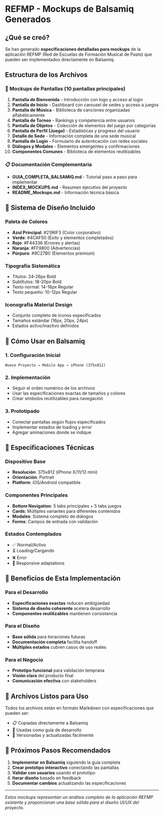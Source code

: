 # REFMP - Mockups de Balsamiq Generados

## ¿Qué se creó?

Se han generado **especificaciones detalladas para mockups** de la aplicación REFMP (Red de Escuelas de Formación Musical de Pasto) que pueden ser implementados directamente en Balsamiq.

## Estructura de los Archivos

### 📱 Mockups de Pantallas (10 pantallas principales)

1. **Pantalla de Bienvenida** - Introducción con logo y acceso al login
2. **Pantalla de Inicio** - Dashboard con carousel de sedes y acceso a juegos
3. **Pantalla de Música** - Biblioteca de canciones organizadas alfabéticamente
4. **Pantalla de Torneo** - Rankings y competencia entre usuarios
5. **Pantalla de Objetos** - Colección de elementos del juego por categorías
6. **Pantalla de Perfil (Juego)** - Estadísticas y progreso del usuario
7. **Detalle de Sede** - Información completa de una sede musical
8. **Pantalla de Login** - Formulario de autenticación con redes sociales
9. **Diálogos y Modales** - Elementos emergentes y confirmaciones
10. **Componentes Comunes** - Biblioteca de elementos reutilizables

### 📋 Documentación Complementaria

- **GUIA_COMPLETA_BALSAMIQ.md** - Tutorial paso a paso para implementar
- **INDEX_MOCKUPS.md** - Resumen ejecutivo del proyecto
- **README_Mockups.md** - Información técnica básica

## 🎨 Sistema de Diseño Incluido

### Paleta de Colores
- **Azul Principal**: #2196F3 (Color corporativo)
- **Verde**: #4CAF50 (Éxito y elementos completados)
- **Rojo**: #F44336 (Errores y alertas)
- **Naranja**: #FF9800 (Advertencias)
- **Púrpura**: #9C27B0 (Elementos premium)

### Tipografía Sistemática
- Títulos: 24-26px Bold
- Subtítulos: 18-20px Bold
- Texto normal: 14-16px Regular
- Texto pequeño: 10-12px Regular

### Iconografía Material Design
- Conjunto completo de íconos especificados
- Tamaños estándar (16px, 20px, 24px)
- Estados activo/inactivo definidos

## 🔧 Cómo Usar en Balsamiq

### 1. Configuración Inicial
```
Nuevo Proyecto → Mobile App → iPhone (375x812)
```

### 2. Implementación
- Seguir el orden numérico de los archivos
- Usar las especificaciones exactas de tamaños y colores
- Crear símbolos reutilizables para navegación

### 3. Prototipado
- Conectar pantallas según flujos especificados
- Implementar estados de loading y error
- Agregar animaciones donde se indique

## 📐 Especificaciones Técnicas

### Dispositivo Base
- **Resolución**: 375x812 (iPhone X/11/12 mini)
- **Orientación**: Portrait
- **Platform**: iOS/Android compatible

### Componentes Principales
- **Bottom Navigation**: 5 tabs principales + 5 tabs juegos
- **Cards**: Múltiples variantes para diferentes contenidos
- **Modales**: Sistema completo de diálogos
- **Forms**: Campos de entrada con validación

### Estados Contemplados
- ✅ Normal/Activo
- ⏳ Loading/Cargando
- ❌ Error
- 📱 Responsive adaptations

## 🎯 Beneficios de Esta Implementación

### Para el Desarrollo
- **Especificaciones exactas** reducen ambigüedad
- **Sistema de diseño coherente** acelera desarrollo
- **Componentes reutilizables** mantienen consistencia

### Para el Diseño
- **Base sólida** para iteraciones futuras
- **Documentación completa** facilita handoff
- **Múltiples estados** cubren casos de uso reales

### Para el Negocio
- **Prototipo funcional** para validación temprana
- **Visión clara** del producto final
- **Comunicación efectiva** con stakeholders

## 📁 Archivos Listos para Uso

Todos los archivos están en formato Markdown con especificaciones que pueden ser:
- 📋 Copiadas directamente a Balsamiq
- 📖 Usadas como guía de desarrollo
- 🔄 Versionadas y actualizadas fácilmente

## 🚀 Próximos Pasos Recomendados

1. **Implementar en Balsamiq** siguiendo la guía completa
2. **Crear prototipo interactivo** conectando las pantallas
3. **Validar con usuarios** usando el prototipo
4. **Iterar diseño** basado en feedback
5. **Documentar cambios** actualizando las especificaciones

---

*Estos mockups representan un análisis completo de la aplicación REFMP existente y proporcionan una base sólida para el diseño UI/UX del proyecto.*